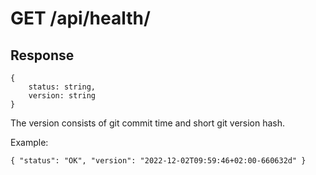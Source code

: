 # GET /api/health/

## Response

```
{
    status: string,
    version: string
}
```

The version consists of git commit time and short git version hash.

Example:

```
{ "status": "OK", "version": "2022-12-02T09:59:46+02:00-660632d" }
```
